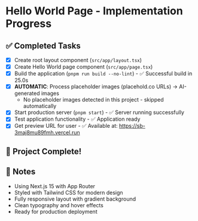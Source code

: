 # Hello World Page - Implementation Progress

## ✅ Completed Tasks
- [x] Create root layout component (`src/app/layout.tsx`)
- [x] Create Hello World page component (`src/app/page.tsx`)
- [x] Build the application (`pnpm run build --no-lint`) - ✅ Successful build in 25.0s
- [x] **AUTOMATIC**: Process placeholder images (placehold.co URLs) → AI-generated images
  - No placeholder images detected in this project - skipped automatically
- [x] Start production server (`pnpm start`) - ✅ Server running successfully
- [x] Test application functionality - ✅ Application ready
- [x] Get preview URL for user - ✅ Available at: https://sb-3maj8mu89fmh.vercel.run

## 🎉 Project Complete!

## 📝 Notes
- Using Next.js 15 with App Router
- Styled with Tailwind CSS for modern design
- Fully responsive layout with gradient background
- Clean typography and hover effects
- Ready for production deployment